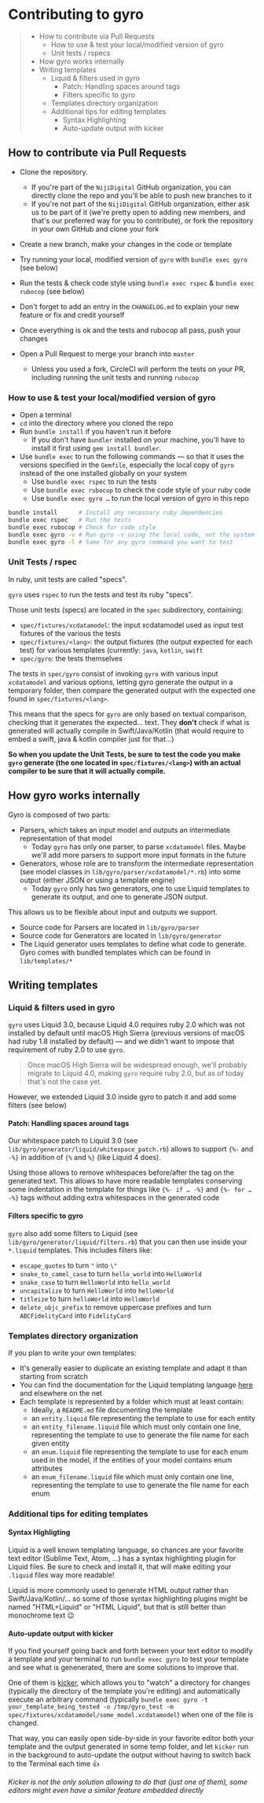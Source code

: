 # Contributing to gyro

> * How to contribute via Pull Requests
>   * How to use & test your local/modified version of gyro
>   * Unit tests / rspecs
> * How gyro works internally
> * Writing templates
>   * Liquid & filters used in gyro
>     * Patch: Handling spaces around tags
>     * Filters specific to gyro
>   * Templates directory organization
>   * Additional tips for editing templates
>     * Syntax Highlighting
>     * Auto-update output with kicker


## How to contribute via Pull Requests

* Clone the repository.
	* If you're part of the `NijiDigital` GitHub organization, you can directly clone the repo and you'll be able to push new branches to it
	* If you're not part of the `NijiDigital` GitHub organization, either ask us to be part of it (we're pretty open to adding new members, and that's our preferred way for you to contribute), or fork the repository in your own GitHub and clone your fork

* Create a new branch, make your changes in the code or template
* Try running your local, modified version of `gyro` with `bundle exec gyro` (see below) 
* Run the tests & check code style using `bundle exec rspec` & `bundle exec rubocop` (see below)
* Don't forget to add an entry in the `CHANGELOG.md` to explain your new feature or fix and credit yourself
* Once everything is ok and the tests and rubocop all pass, push your changes
* Open a Pull Request to merge your branch into `master`
	* Unless you used a fork, CircleCI will perform the tests on your PR, including running the unit tests and running `rubocop`

### How to use & test your local/modified version of gyro

* Open a terminal
* `cd` into the directory where you cloned the repo
* Run `bundle install` if you haven't run it before
	* If you don't have `bundler` installed on your machine, you'll have to install it first using `gem install bundler`.
* Use `bundle exec` to run the following commands — so that it uses the versions specified in the `Gemfile`, especially the local copy of `gyro` instead of the one installed globally on your system
	* Use `bundle exec rspec` to run the tests
	* Use `bundle exec rubocop` to check the code style of your ruby code
	* Use `bundle exec gyro …` to run the local version of gyro in this repo


```bash
bundle install      # Install any necessary ruby dependencies
bundle exec rspec   # Run the tests
bundle exec rubocop # Check for code style
bundle exec gyro -v # Run gyro -v using the local code, not the system-installed gyro
bundle exec gyro -l # Same for any gyro command you want to test
```

### Unit Tests / rspec

In ruby, unit tests are called "specs".

`gyro` uses `rspec` to run the tests and test its ruby "specs".

Those unit tests (specs) are located in the `spec` subdirectory, containing:

* `spec/fixtures/xcdatamodel`: the input xcdatamodel used as input test fixtures of the various the tests
* `spec/fixtures/<lang>`: the output fixtures (the output expected for each test) for various templates (currently: `java`, `kotlin`, `swift`
* `spec/gyro`: the tests themselves

The tests in `spec/gyro` consist of invoking `gyro` with various input `xcdatamodel` and various options, letting gyro generate the output in a temporary folder, then compare the generated output with the expected one found in `spec/fixtures/<lang>`.

This means that the specs for `gyro` are only based on textual comparison, checking that it generates the expected… text. They **don't** check if what is generated will actually compile in Swift/Java/Kotlin (that would require to embed a swift, java & kotlin compiler just for that…)

**So when you update the Unit Tests, be sure to test the code you make `gyro` generate (the one located in `spec/fixtures/<lang>`) with an actual compiler to be sure that it will actually compile.**

## How gyro works internally

Gyro is composed of two parts:

* Parsers, which takes an input model and outputs an intermediate representation of that model
	* Today `gyro` has only one parser, to parse `xcdatamodel` files. Maybe we'll add more parsers to support more input formats in the future
* Generators, whose role are to transform the intermediate representation (see model classes in `lib/gyro/parser/xcdatamodel/*.rb`) into some output (either JSON or using a template engine)
	* Today `gyro` only has two generators, one to use Liquid templates to generate its output, and one to generate JSON output.

This allows us to be flexible about input and outputs we support.

* Source code for Parsers are located in `lib/gyro/parser`
* Source code for Generators are located in `lib/gyro/generator`
* The Liquid generator uses templates to define what code to generate. Gyro comes with bundled templates which can be found in `lib/templates/*`

## Writing templates

### Liquid & filters used in gyro

`gyro` uses Liquid 3.0, because Liquid 4.0 requires ruby 2.0 which was not installed by default until macOS High Sierra (previous versions of macOS had ruby 1.8 installed by default) — and we didn't want to impose that requirement of ruby 2.0 to use `gyro`.

> Once macOS High Sierra will be widespread enough, we'll probably migrate to Liquid 4.0, making `gyro` require ruby 2.0, but as of today that's not the case yet.

However, we extended Liquid 3.0 inside gyro to patch it and add some filters (see below)

#### Patch: Handling spaces around tags

Our whitespace patch to Liquid 3.0 (see `lib/gyro/generator/liquid/whitespace_patch.rb`) allows to support `{%-` and `-%}` in addition of `{%` and `%}` (like Liquid 4 does).

Using those allows to remove whitespaces before/after the tag on the generated text. This allows to have more readable templates conserving some indentation in the template for things like `{%- if … -%}` and `{%- for … -%}` tags without adding extra whitespaces in the generated code

#### Filters specific to gyro

`gyro` also add some filters to Liquid (see `lib/gyro/generator/liquid/filters.rb`) that you can then use inside your `*.liquid` templates. This includes filters like:

* `escape_quotes` to turn `"` into `\"`
* `snake_to_camel_case` to turn `hello_world` into `HelloWorld`
* `snake_case` to turn `HelloWorld` into `hello_world`
* `uncapitalize` to turn `HelloWorld` into `helloWorld`
* `titleize` to turn `helloWorld` into `HelloWorld`
* `delete_objc_prefix` to remove uppercase prefixes and turn `ABCFidelityCard` into `FidelityCard`

### Templates directory organization

If you plan to write your own templates:

* It's generally easier to duplicate an existing template and adapt it than starting from scratch
* You can find the documentation for the Liquid templating language [here](http://shopify.github.io/liquid/) and elsewhere on the net
* Each template is represented by a folder which must at least contain:
	* Ideally, a `README.md` file documenting the template
	* an `entity.liquid` file representing the template to use for each entity
	* an `entity_filename.liquid` file which must only contain one line, representing the template to use to generate the file name for each given entity
	* an `enum.liquid` file representing the template to use for each enum used in the model, if the entities of your model contains enum attributes
	* an `enum_filename.liquid` file which must only contain one line, representing the template to use to generate the file name for each enum

### Additional tips for editing templates

#### Syntax Highligting

Liquid is a well known templating language, so chances are your favorite text editor (Sublime Text, Atom, …) has a syntax highlighting plugin for Liquid files. Be sure to check and install it, that will make editing your `.liquid` files way more readable!

Liquid is more commonly used to generate HTML output rather than Swift/Java/Kotlin/… so some of those syntax highlighting plugins might be named "HTML+Liquid" or "HTML Liquid", but that is still better than monochrome text 😉

#### Auto-update output with kicker

If you find yourself going back and forth between your text editor to modify a template and your terminal to run `bundle exec gyro` to test your template and see what is genenerated, there are some solutions to improve that.

One of them is [kicker](https://github.com/alloy/kicker), which allows you to "watch" a directory for changes (typically the directory of the template you're editing) and automatically execute an arbitrary command (typically `bundle exec gyro -t your_template_being_tested -o /tmp/gyro_test -m spec/fixtures/xcdatamodel/some_model.xcdatamodel`) when one of the file is changed.

That way, you can easily open side-by-side in your favorite editor both your template and the output generated in some temp folder, and let `kicker` run in the background to auto-update the output without having to switch back to the Terminal each time 👍

_Kicker is not the only solution allowing to do that (just one of them), some editors might even have a similar feature embedded directly_
